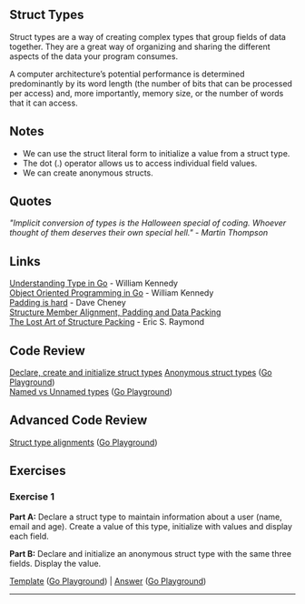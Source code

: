 ## Struct Types

Struct types are a way of creating complex types that group fields of data together. They are a great way of organizing and sharing the different aspects of the data your program consumes.

A computer architecture’s potential performance is determined predominantly by its word length (the number of bits that can be processed per access) and, more importantly, memory size, or the number of words that it can access. 

## Notes

* We can use the struct literal form to initialize a value from a struct type.
* The dot (.) operator allows us to access individual field values.
* We can create anonymous structs.

## Quotes

_"Implicit conversion of types is the Halloween special of coding. Whoever thought of them deserves their own special hell." - Martin Thompson_

## Links

[Understanding Type in Go](https://www.ardanlabs.com/blog/2013/07/understanding-type-in-go.html) - William Kennedy    
[Object Oriented Programming in Go](https://www.ardanlabs.com/blog/2013/07/object-oriented-programming-in-go.html) - William Kennedy    
[Padding is hard](https://dave.cheney.net/2015/10/09/padding-is-hard) - Dave Cheney    
[Structure Member Alignment, Padding and Data Packing](https://www.geeksforgeeks.org/structure-member-alignment-padding-and-data-packing/)    
[The Lost Art of Structure Packing](http://www.catb.org/esr/structure-packing) - Eric S. Raymond    

## Code Review

[Declare, create and initialize struct types](https://github.com/deeprajsshetty/GolangTraining/blob/master/004-Language%20Syntax/002-Struct%20Types/001-DeclareCreateAndInitStructTypes/main.go)
[Anonymous struct types](example2/example2.go) ([Go Playground](https://play.golang.org/p/09cxjnmfcdC))  
[Named vs Unnamed types](example3/example3.go) ([Go Playground](https://play.golang.org/p/ky91roJDjir))

## Advanced Code Review

[Struct type alignments](advanced/example1/example1.go) ([Go Playground](https://play.golang.org/p/rAvtS7cgD0z))

## Exercises

### Exercise 1

**Part A:** Declare a struct type to maintain information about a user (name, email and age). Create a value of this type, initialize with values and display each field.

**Part B:** Declare and initialize an anonymous struct type with the same three fields. Display the value.

[Template](exercises/template1/template1.go) ([Go Playground](https://play.golang.org/p/h-7BEn2U3Rz)) | 
[Answer](exercises/exercise1/exercise1.go) ([Go Playground](https://play.golang.org/p/eT_gLZKeHk-))
___
